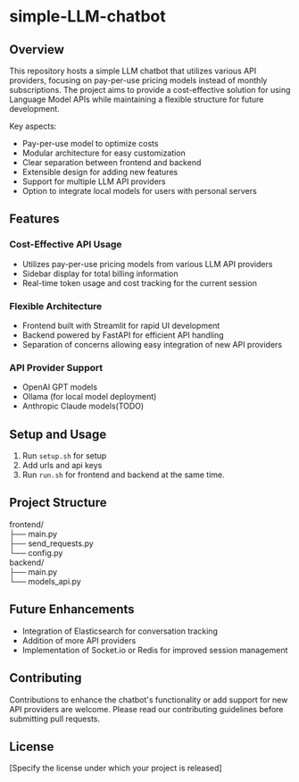 # simple-LLM-chatbot

## Overview
This repository hosts a simple LLM chatbot that utilizes various API providers, focusing on pay-per-use pricing models instead of monthly subscriptions. The project aims to provide a cost-effective solution for using Language Model APIs while maintaining a flexible structure for future development.

Key aspects:
- Pay-per-use model to optimize costs
- Modular architecture for easy customization
- Clear separation between frontend and backend
- Extensible design for adding new features
- Support for multiple LLM API providers
- Option to integrate local models for users with personal servers


## Features

### Cost-Effective API Usage
- Utilizes pay-per-use pricing models from various LLM API providers
- Sidebar display for total billing information
- Real-time token usage and cost tracking for the current session

### Flexible Architecture
- Frontend built with Streamlit for rapid UI development
- Backend powered by FastAPI for efficient API handling
- Separation of concerns allowing easy integration of new API providers

### API Provider Support
- OpenAI GPT models
- Ollama (for local model deployment)
- Anthropic Claude models(TODO)

## Setup and Usage
1. Run `setup.sh` for setup
2. Add urls and api keys
3. Run `run.sh` for frontend and backend at the same time.

## Project Structure
frontend/<br>
├── main.py<br>
├── send_requests.py<br>
└── config.py<br>
backend/<br>
├── main.py<br>
└── models_api.py



## Future Enhancements
- Integration of Elasticsearch for conversation tracking
- Addition of more API providers
- Implementation of Socket.io or Redis for improved session management

## Contributing
Contributions to enhance the chatbot's functionality or add support for new API providers are welcome. Please read our contributing guidelines before submitting pull requests.


## License
[Specify the license under which your project is released]

